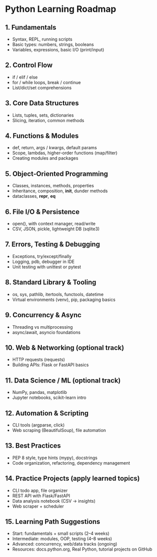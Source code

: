 # Python Learning Roadmap

## 1. Fundamentals
- Syntax, REPL, running scripts
- Basic types: numbers, strings, booleans
- Variables, expressions, basic I/O (print/input)

## 2. Control Flow
- if / elif / else
- for / while loops, break / continue
- List/dict/set comprehensions

## 3. Core Data Structures
- Lists, tuples, sets, dictionaries
- Slicing, iteration, common methods

## 4. Functions & Modules
- def, return, args / kwargs, default params
- Scope, lambdas, higher-order functions (map/filter)
- Creating modules and packages

## 5. Object‑Oriented Programming
- Classes, instances, methods, properties
- Inheritance, composition, __init__, dunder methods
- dataclasses, __repr__, __eq__

## 6. File I/O & Persistence
- open(), with context manager, read/write
- CSV, JSON, pickle, lightweight DB (sqlite3)

## 7. Errors, Testing & Debugging
- Exceptions, try/except/finally
- Logging, pdb, debugger in IDE
- Unit testing with unittest or pytest

## 8. Standard Library & Tooling
- os, sys, pathlib, itertools, functools, datetime
- Virtual environments (venv), pip, packaging basics

## 9. Concurrency & Async
- Threading vs multiprocessing
- async/await, asyncio foundations

## 10. Web & Networking (optional track)
- HTTP requests (requests)
- Building APIs: Flask or FastAPI basics

## 11. Data Science / ML (optional track)
- NumPy, pandas, matplotlib
- Jupyter notebooks, scikit-learn intro

## 12. Automation & Scripting
- CLI tools (argparse, click)
- Web scraping (BeautifulSoup), file automation

## 13. Best Practices
- PEP 8 style, type hints (mypy), docstrings
- Code organization, refactoring, dependency management

## 14. Practice Projects (apply learned topics)
- CLI todo app, file organizer
- REST API with Flask/FastAPI
- Data analysis notebook (CSV -> insights)
- Web scraper + scheduler

## 15. Learning Path Suggestions
- Start: fundamentals + small scripts (2–4 weeks)
- Intermediate: modules, OOP, testing (4–8 weeks)
- Advanced: concurrency, web/data tracks (ongoing)
- Resources: docs.python.org, Real Python, tutorial projects on GitHub
